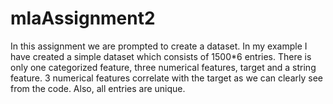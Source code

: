 # mlaAssignment2
In this assignment we are prompted to create a dataset. In my example I have created a simple dataset which consists of 1500*6 entries.
There is only one categorized feature, three numerical features, target and a string feature.
3 numerical features correlate with the target as we can clearly see from the code. 
Also, all entries are unique.
